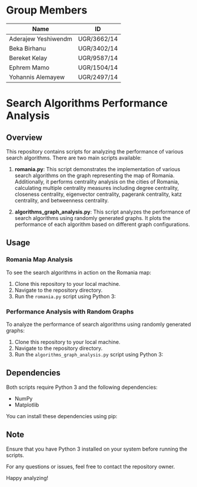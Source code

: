 # Group Members

| Name                | ID          |
| ------------------- | ----------- |
| Aderajew Yeshiwendm | UGR/3662/14 |
| Beka Birhanu        | UGR/3402/14 |
| Bereket Kelay       | UGR/9587/14 |
| Ephrem Mamo         | UGR/1504/14 |
| Yohannis Alemayew   | UGR/2497/14 |

# Search Algorithms Performance Analysis

## Overview

This repository contains scripts for analyzing the performance of various search algorithms. There are two main scripts available:

1. **romania.py**: This script demonstrates the implementation of various search algorithms on the graph representing the map of Romania. Additionally, it performs centrality analysis on the cities of Romania, calculating multiple centrality measures including degree centrality, closeness centrality, eigenvector centrality, pagerank centrality, katz centrality, and betweenness centrality.

2. **algorithms_graph_analysis.py**: This script analyzes the performance of search algorithms using randomly generated graphs. It plots the performance of each algorithm based on different graph configurations.

## Usage

### Romania Map Analysis

To see the search algorithms in action on the Romania map:

1. Clone this repository to your local machine.
2. Navigate to the repository directory.
3. Run the `romania.py` script using Python 3:

### Performance Analysis with Random Graphs

To analyze the performance of search algorithms using randomly generated graphs:

1. Clone this repository to your local machine.
2. Navigate to the repository directory.
3. Run the `algorithms_graph_analysis.py` script using Python 3:

## Dependencies

Both scripts require Python 3 and the following dependencies:

- NumPy
- Matplotlib

You can install these dependencies using pip:

## Note

Ensure that you have Python 3 installed on your system before running the scripts.

For any questions or issues, feel free to contact the repository owner.

Happy analyzing!
